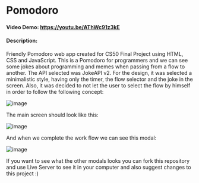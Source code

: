 # Pomodoro
#### Video Demo:  https://youtu.be/AThWc91z3kE
#### Description:
Friendly Pomodoro web app created for CS50 Final Project using HTML, CSS and JavaScript. This is a Pomodoro for programmers and we can see some jokes about programming and memes when passing from a flow to another. The API selected was JokeAPI v2. 
For the design, it was selected a minimalistic style, having only the timer, the flow selector and the joke in the screen.
Also, it was decided to not let the user to select the flow by himself in order to follow the following concept:

 ![image](https://images.ctfassets.net/dm4oa8qtogq0/390glBwOnV44EyoPoiJC6Z/3ddbb50dbc61e3a11afc6b05aa9e21ab/productivity-method_pomodoro-summary.jpg)

 The main screen should look like this:
 
![image](https://github.com/pedrowerkhaizer/Pomodoro/assets/42971669/d8273ade-8b7f-4fe5-bf4b-b61d232aa294)

And when we complete the work flow we can see this modal:

![image](https://github.com/pedrowerkhaizer/Pomodoro/assets/42971669/33e203fc-701d-4413-824c-cff9d111d12d)

If you want to see what the other modals looks you can fork this repository and use Live Server to see it in your computer and also suggest changes to this project :)





